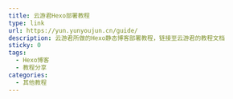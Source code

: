 ```yaml
---
title: 云游君Hexo部署教程
type: link
url: https://yun.yunyoujun.cn/guide/
description: 云游君所做的Hexo静态博客部署教程，链接至云游君的教程文档
sticky: 0
tags:
  - Hexo博客
  - 教程分享
categories:
  - 其他教程
---
```

